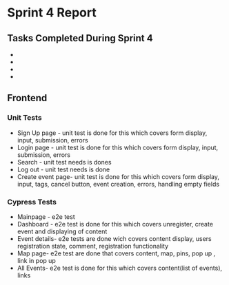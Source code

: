 <h1>Sprint 4 Report</h1>

<h2>Tasks Completed During Sprint 4</h2>
<ul>
  <li></li>
  <li></li>
  <li></li>
  <li></li>
</ul>

<h2>Frontend</h2>

<h3>Unit Tests</h3>
<ul>
  <li>Sign Up page - unit test is done for this which covers form display, input, submission, errors</li>
  <li>Login page - unit test is done for this which covers form display, input, submission, errors</li>
  <li>Search - unit test needs is dones</li>
  <li>Log out - unit test needs is done</li>
  <li>Create event page- unit test is done for this which covers form display, input, tags, cancel button, event creation, errors, handling empty fields  </li>
</ul>

<h3>Cypress Tests</h3>
<ul>
  <li>Mainpage - e2e test</li>
  <li>Dashboard - e2e test is done for this which covers unregister, create event and displaying of content</li>
  <li>Event details- e2e tests are done wich covers content display, users registration state, comment, registration functionality</li>
  <li>Map page- e2e test are done that covers content, map, pins, pop up , link in pop up</li>
  <li>All Events- e2e test is done for this which covers content(list of events), links</li>
</ul>
